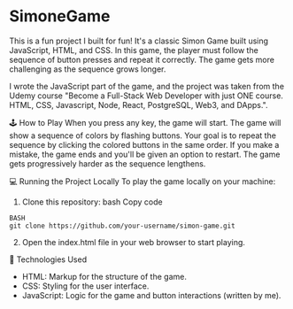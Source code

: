 # SimoneGame
This is a fun project I built for fun! It's a classic Simon Game built using JavaScript, HTML, and CSS. In this game, the player must follow the sequence of button presses and repeat it correctly. The game gets more challenging as the sequence grows longer.

I wrote the JavaScript part of the game, and the project was taken from the Udemy course "Become a Full-Stack Web Developer with just ONE course. HTML, CSS, Javascript, Node, React, PostgreSQL, Web3, and DApps.".

🕹️ How to Play
When you press any key, the game will start.
The game will show a sequence of colors by flashing buttons.
Your goal is to repeat the sequence by clicking the colored buttons in the same order.
If you make a mistake, the game ends and you'll be given an option to restart.
The game gets progressively harder as the sequence lengthens.

💻 Running the Project Locally
To play the game locally on your machine:

1. Clone this repository:
bash
Copy code
```
BASH
git clone https://github.com/your-username/simon-game.git
```
2. Open the index.html file in your web browser to start playing.

🧠 Technologies Used
- HTML: Markup for the structure of the game.
- CSS: Styling for the user interface.
- JavaScript: Logic for the game and button interactions (written by me).
